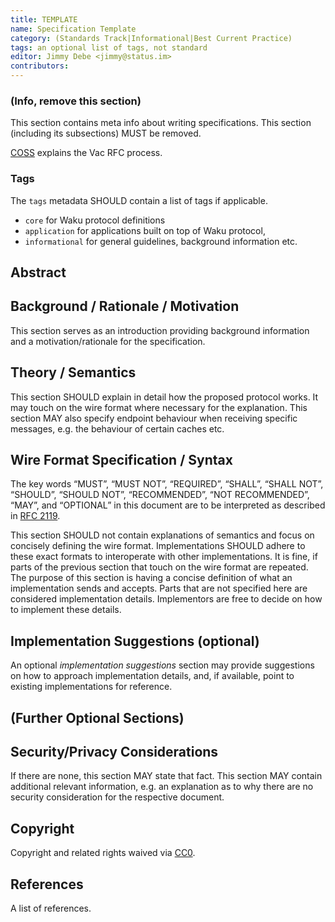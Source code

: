 ```yaml
---
title: TEMPLATE
name: Specification Template
category: (Standards Track|Informational|Best Current Practice)
tags: an optional list of tags, not standard
editor: Jimmy Debe <jimmy@status.im>
contributors:
---
```


### (Info, remove this section)

This section contains meta info about writing specifications.
This section (including its subsections) MUST be removed.

[COSS](https://rfc.vac.dev/spec/1/) explains the Vac RFC process.

### Tags

The `tags` metadata SHOULD contain a list of tags if applicable.

* `core` for Waku protocol definitions
* `application` for applications built on top of Waku protocol,
* `informational` for general guidelines, background information etc. 

## Abstract


## Background / Rationale / Motivation

This section serves as an introduction providing background information and a motivation/rationale for the specification.

## Theory / Semantics

This section SHOULD explain in detail how the proposed protocol works.
It may touch on the wire format where necessary for the explanation.
This section MAY also specify endpoint behaviour when receiving specific messages, e.g. the behaviour of certain caches etc.

## Wire Format Specification / Syntax
The key words “MUST”, “MUST NOT”, “REQUIRED”, “SHALL”, “SHALL NOT”, “SHOULD”, “SHOULD NOT”, “RECOMMENDED”, 
“NOT RECOMMENDED”, “MAY”, and “OPTIONAL” in this document are to be interpreted as described in [RFC 2119](https://www.ietf.org/rfc/rfc2119.txt).

This section SHOULD not contain explanations of semantics and focus on concisely defining the wire format.
Implementations SHOULD adhere to these exact formats to interoperate with other implementations.
It is fine, if parts of the previous section that touch on the wire format are repeated.
The purpose of this section is having a concise definition of what an implementation sends and accepts.
Parts that are not specified here are considered implementation details. 
Implementors are free to decide on how to implement these details.


## Implementation Suggestions (optional)
An optional *implementation suggestions* section may provide suggestions on how to approach implementation details, and, 
if available, point to existing implementations for reference.


## (Further Optional Sections)


## Security/Privacy Considerations

If there are none, this section MAY state that fact.
This section MAY contain additional relevant information, e.g. an explanation as to why there are no security consideration for the respective document.

## Copyright

Copyright and related rights waived via [CC0](https://creativecommons.org/publicdomain/zero/1.0/).

## References

A list of references.
